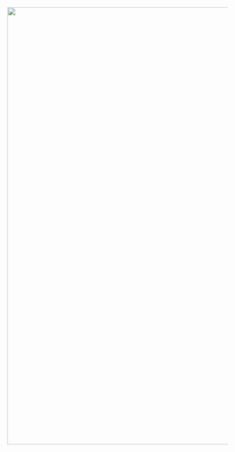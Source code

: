 <div id="header" align="center">
  <img src="https://media.giphy.com/media/qgQUggAC3Pfv687qPC/giphy.gif" width="1000"/>
</div>
